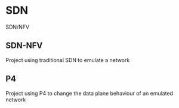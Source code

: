 # SDN
SDN/NFV

## SDN-NFV
Project using traditional SDN to emulate a network

## P4
Project using P4 to change the data plane behaviour of an emulated network
